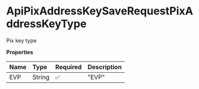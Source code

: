 # ApiPixAddressKeySaveRequestPixAddressKeyType

Pix key type

**Properties**

| Name | Type   | Required | Description |
| :--- | :----- | :------- | :---------- |
| EVP  | String | ✅       | "EVP"       |

<!-- This file was generated by liblab | https://liblab.com/ -->
